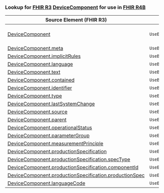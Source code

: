 ### Lookup for [FHIR R3](https://hl7.org/fhir/STU3/) [DeviceComponent](https://hl7.org/fhir/STU3/DeviceComponent.html) for use in [FHIR R4B](https://hl7.org/fhir/R4B/)

| Source Element (FHIR R3) | Usage | Target |
| -------------- | ----- | ------ |
| [DeviceComponent](https://hl7.org/fhir/STU3/DeviceComponent.html#resource) | `UseExtension` | [http://hl7.org/fhir/3.0/StructureDefinition/extension-DeviceComponent](StructureDefinition-ext-R3-DeviceComponent.html) |
| [DeviceComponent.meta](https://hl7.org/fhir/STU3/DeviceComponent.html#resource) | `UseBasicElement` | [Resource.meta](https://hl7.org/fhir/R4B/Resource.html#resource) |
| [DeviceComponent.implicitRules](https://hl7.org/fhir/STU3/DeviceComponent.html#resource) | `UseBasicElement` | [Resource.implicitRules](https://hl7.org/fhir/R4B/Resource.html#resource) |
| [DeviceComponent.language](https://hl7.org/fhir/STU3/DeviceComponent.html#resource) | `UseBasicElement` | [Resource.language](https://hl7.org/fhir/R4B/Resource.html#resource) |
| [DeviceComponent.text](https://hl7.org/fhir/STU3/DeviceComponent.html#resource) | `UseBasicElement` | [DomainResource.text](https://hl7.org/fhir/R4B/DomainResource.html#resource) |
| [DeviceComponent.contained](https://hl7.org/fhir/STU3/DeviceComponent.html#resource) | `UseBasicElement` | [DomainResource.contained](https://hl7.org/fhir/R4B/DomainResource.html#resource) |
| [DeviceComponent.identifier](https://hl7.org/fhir/STU3/DeviceComponent.html#resource) | `UseBasicElement` | [Basic.identifier](https://hl7.org/fhir/R4B/Basic.html#resource) |
| [DeviceComponent.type](https://hl7.org/fhir/STU3/DeviceComponent.html#resource) | `UseExtensionFromAncestor` | - |
| [DeviceComponent.lastSystemChange](https://hl7.org/fhir/STU3/DeviceComponent.html#resource) | `UseExtensionFromAncestor` | - |
| [DeviceComponent.source](https://hl7.org/fhir/STU3/DeviceComponent.html#resource) | `UseExtensionFromAncestor` | - |
| [DeviceComponent.parent](https://hl7.org/fhir/STU3/DeviceComponent.html#resource) | `UseExtensionFromAncestor` | - |
| [DeviceComponent.operationalStatus](https://hl7.org/fhir/STU3/DeviceComponent.html#resource) | `UseExtensionFromAncestor` | - |
| [DeviceComponent.parameterGroup](https://hl7.org/fhir/STU3/DeviceComponent.html#resource) | `UseExtensionFromAncestor` | - |
| [DeviceComponent.measurementPrinciple](https://hl7.org/fhir/STU3/DeviceComponent.html#resource) | `UseExtensionFromAncestor` | - |
| [DeviceComponent.productionSpecification](https://hl7.org/fhir/STU3/DeviceComponent.html#resource) | `UseExtensionFromAncestor` | - |
| [DeviceComponent.productionSpecification.specType](https://hl7.org/fhir/STU3/DeviceComponent.html#resource) | `UseExtensionFromAncestor` | - |
| [DeviceComponent.productionSpecification.componentId](https://hl7.org/fhir/STU3/DeviceComponent.html#resource) | `UseExtensionFromAncestor` | - |
| [DeviceComponent.productionSpecification.productionSpec](https://hl7.org/fhir/STU3/DeviceComponent.html#resource) | `UseExtensionFromAncestor` | - |
| [DeviceComponent.languageCode](https://hl7.org/fhir/STU3/DeviceComponent.html#resource) | `UseExtensionFromAncestor` | - |
